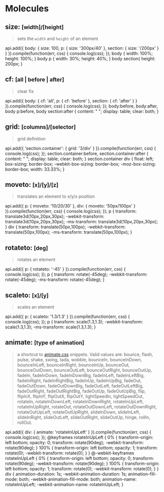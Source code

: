# Molecules

## size: <small class="prop-values">[width]/[height]</small>

> sets the `width` and `height` of an element 

<example>
<js>
api.add({
body: {
	size: 100,
	p: {
		size: '300px/40'
	},
	section: {
		size: '/200px'
	}
}
}).compile(function(err, css) {
console.log(css);
});
</js>
<css>
body {
	width: 100%;
	height: 100%;
}
body p {
	width: 30%;
	height: 40%;
}
body section{
	height: 200px;
}
</css>
</example>

## cf: <small class="prop-values">[all | before | after]</small>

> clear fix

<example>
<js>
api.add({
	body: {
		cf: 'all',
		p: {
			cf: 'before'
		},
		section: {
			cf: 'after'
		}
	}
}).compile(function(err, css) {
	console.log(css);
});
</js>
<css>
body:before, 
body:after, 
body p:before, 
body section:after {
  content: " ";
  display: table;
  clear: both;
}
</css>
</example>

## grid: <small class="prop-values">[columns]/[selector]</small>

> grid definition

<example>
<js>
api.add({
	'section.container': {
		grid: '3/div'
	}
}).compile(function(err, css) {
	console.log(css);
});
</js>
<css>
section.container:before, section.container:after {
  content: " ";
  display: table;
  clear: both;
}
section.container div {
  float: left;
  box-sizing: border-box;
  -webkit-box-sizing: border-box;
  -moz-box-sizing: border-box;
  width: 33.33%;
}
</css>
</example>

## moveto: <small class="prop-values">[x]/[y]/[z]</small>

> translates an element to x/y/x position

<example>
<js>
api.add({
	p: {
		moveto: '10/20/30'
	},
	div: {
		moveto: '50px/100px'
	}
}).compile(function(err, css) {
	console.log(css);
});
</js>
<css>
p {
  transform: translate3d(10px,20px,30px);
  -webkit-transform: translate3d(10px,20px,30px);
  -ms-transform: translate3d(10px,20px,30px);
}
div {
  transform: translate(50px,100px);
  -webkit-transform: translate(50px,100px);
  -ms-transform: translate(50px,100px);
}
</css>
</example>

## rotateto: <small class="prop-values">[deg]</small>

> rotates an element

<example>
<js>
api.add({
	p: {
		rotateto: '-45'
	}
}).compile(function(err, css) {
	console.log(css);
});
</js>
<css>
p {
  transform: rotate(-45deg);
  -webkit-transform: rotate(-45deg);
  -ms-transform: rotate(-45deg);
}
</css>
</example>

## scaleto: <small class="prop-values">[x]/[y]</small>

> scales an element

<example>
<js>
api.add({
	p: {
		scaleto: '1.3/1.3'
	}
}).compile(function(err, css) {
	console.log(css);
});
</js>
<css>
p {
  transform: scale(1.3,1.3);
  -webkit-transform: scale(1.3,1.3);
  -ms-transform: scale(1.3,1.3);
}
</css>
</example>

## animate: <small class="prop-values">[type of animation]</small>

> a shortcut to [animate.css](http://daneden.github.io/animate.css/) snippets. Valid values are: bounce, flash, pulse, shake, swing, tada, wobble, bounceIn, bounceInDown, bounceInLeft, bounceInRight, bounceInUp, bounceOut, bounceOutDown, bounceOutLeft, bounceOutRight, bounceOutUp, fadeIn, fadeInDown, fadeInDownBig, fadeInLeft, fadeInLeftBig, fadeInRight, fadeInRightBig, fadeInUp, fadeInUpBig, fadeOut, fadeOutDown, fadeOutDownBig, fadeOutLeft, fadeOutLeftBig, fadeOutRight, fadeOutRightBig, fadeOutUp, fadeOutUpBig, flip, flipInX, flipInY, flipOutX, flipOutY, lightSpeedIn, lightSpeedOut, rotateIn, rotateInDownLeft, rotateInDownRight, rotateInUpLeft, rotateInUpRight, rotateOut, rotateOutDownLeft, rotateOutDownRight, rotateOutUpLeft, rotateOutUpRight, slideInDown, slideInLeft, slideInRight, slideOutLeft, slideOutRight, slideOutUp, hinge, rollIn, rollOut.

<example>
<js>
api.add({
    div: {
        animate: 'rotateInUpLeft'
    }
}).compile(function(err, css) {
	console.log(css);
});
</js>
<css>
@keyframes rotateInUpLeft {
	0% {
	  transform-origin: left bottom;
	  opacity: 0;
	  transform: rotate(90deg);
	  -webkit-transform: rotate(90deg);
	}
	100% {
	  transform-origin: left bottom;
	  opacity: 1;
	  transform: rotate(0);
	  -webkit-transform: rotate(0);
	}
}
@-webkit-keyframes rotateInUpLeft {
	0% {
	  transform-origin: left bottom;
	  opacity: 0;
	  transform: rotate(90deg);
	  -webkit-transform: rotate(90deg);
	}
	100% {
	  transform-origin: left bottom;
	  opacity: 1;
	  transform: rotate(0);
	  -webkit-transform: rotate(0);
	}
}
div {
	animation-duration: 1s;
	-webkit-animation-duration: 1s;
	animation-fill-mode: both;
	-webkit-animation-fill-mode: both;
	animation-name: rotateInUpLeft;
	-webkit-animation-name: rotateInUpLeft;
}
</css>
</example>